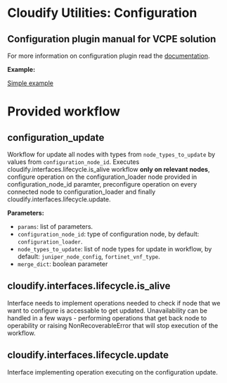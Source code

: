 # Cloudify Utilities: Configuration

## Configuration plugin manual for VCPE solution

For more information on configuration plugin read the [documentation](https://github.com/cloudify-incubator/cloudify-utilities-plugin/tree/master/cloudify_configuration).

**Example:**

[Simple example](./simple.yaml)

# Provided workflow

## configuration_update

Workflow for update all nodes with types from `node_types_to_update` by values from `configuration_node_id`. Executes cloudify.interfaces.lifecycle.is_alive workflow **only on relevant nodes**, configure operation on the configuration_loader node provided in configuration_node_id paramter, preconfigure operation on every connected node to configuration_loader and finally cloudify.interfaces.lifecycle.update.


**Parameters:**
* `params`: list of parameters.
* `configuration_node_id`: type of configuration node, by default: `configuration_loader`.
* `node_types_to_update`: list of node types for update in workflow, by default: `juniper_node_config`, `fortinet_vnf_type`.
* `merge_dict`: boolean parameter

## cloudify.interfaces.lifecycle.is_alive

Interface needs to implement operations needed to check if node that we want to configure is accessable to get updated. Unavailability can be handled in a few ways - performing operations that get back node to operability or raising NonRecoverableError that will stop execution of the workflow.  

## cloudify.interfaces.lifecycle.update

Interface implementing operation executing on the configuration update.
